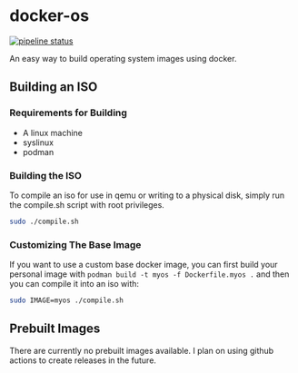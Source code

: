 # docker-os

[![pipeline status](https://gitlab.com/creepinson/docker-os/badges/main/pipeline.svg)](https://gitlab.com/creepinson/docker-os/-/commits/main) 

An easy way to build operating system images using docker.

## Building an ISO

### Requirements for Building

- A linux machine
- syslinux
- podman

### Building the ISO

To compile an iso for use in qemu or writing to a physical disk, simply run the compile.sh script with root privileges.

```zsh
sudo ./compile.sh
```

### Customizing The Base Image

If you want to use a custom base docker image, you can first build your personal image with `podman build -t myos -f Dockerfile.myos .` and then you can compile it into an iso with:

```zsh
sudo IMAGE=myos ./compile.sh
```

## Prebuilt Images

There are currently no prebuilt images available. I plan on using github actions to create releases in the future.

